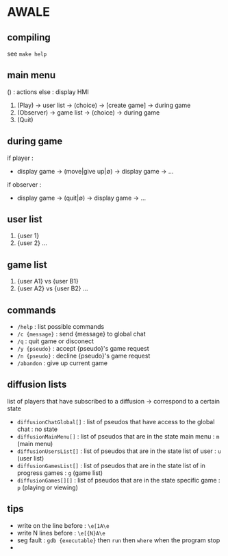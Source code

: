 
# AWALE

## compiling

see `make help`

## main menu

() : actions
else : display HMI

1. (Play) -> user list -> (choice) -> [create game] -> during game
2. (Observer) -> game list -> (choice) -> during game
0. (Quit)

## during game

if player :
- display game -> (move|give up|∅) -> display game -> ...

if observer :
- display game -> (quit|∅) -> display game -> ...

## user list

1. {user 1}
2. {user 2}
...

## game list

1. {user A1} vs {user B1}
2. {user A2} vs {user B2}
...

## commands

- `/help` : list possible commands
- `/c {message}` : send {message} to global chat
- `/q` : quit game or disconect
- `/y {pseudo}` : accept {pseudo}'s game request
- `/n {pseudo}` : decline {pseudo}'s game request
- `/abandon` : give up current game

## diffusion lists

list of players that have subscribed to a diffusion -> correspond to a certain state

- `diffusionChatGlobal[]`	: list of pseudos that have access to the global chat				: no state
- `diffusionMainMenu[]`		: list of pseudos that are in the state main menu					: `m` (main menu)
- `diffusionUsersList[]`	: list of pseudos that are in the state list of user				: `u` (user list)
- `diffusionGamesList[]`	: list of pseudos that are in the state list of in progress games	: `g` (game list)
- `diffusionGames[][]`		: list of pseudos that are in the state specific game				: `p` (playing or viewing)

## tips

- write on the line before : `\e[1A\e`
- write N lines before : `\e[{N}A\e`
- seg fault : `gdb {executable}` then `run` then `where` when the program stop
- 




